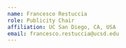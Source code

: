 ```yaml
---
name: Francesco Restuccia
role: Publicity Chair
affiliation: UC San Diego, CA, USA
email: francesco.restuccia@ucsd.edu
---
```

